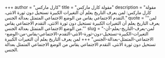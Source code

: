 +++
author = "كارل ماركس"
title = "مقولة كارل ماركس"
description = "مقولة كارل ماركس: لمن يعرف التاريخ يعلم أن التغيرات الكبيرة تستحيل دون ثورة الانثى، التقدم الاجتماعي يقاس من الوضع الاجتماعي المتمثل بعدالة الجنس."
quote = '''لمن يعرف التاريخ يعلم أن التغيرات الكبيرة تستحيل دون ثورة الانثى، التقدم الاجتماعي يقاس من الوضع الاجتماعي المتمثل بعدالة الجنس.'''
slug = "لمن-يعرف-التاريخ-يعلم-أن-التغيرات-الكبيرة-تستحيل-دون-ثورة-الانثى-التقدم-الاجتماعي-يقاس-من-الوضع-الاجتماعي-المتمثل-بعدالة-الجنس"
+++
لمن يعرف التاريخ يعلم أن التغيرات الكبيرة تستحيل دون ثورة الانثى، التقدم الاجتماعي يقاس من الوضع الاجتماعي المتمثل بعدالة الجنس.
